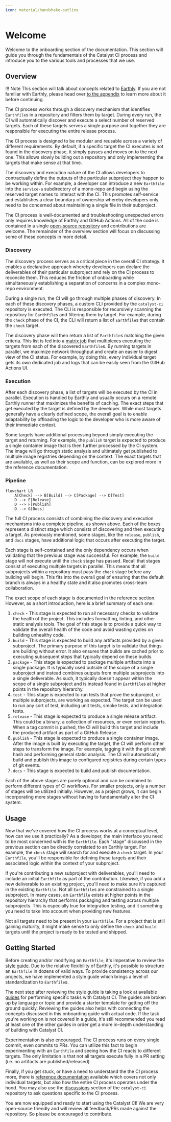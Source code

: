 ```yaml
---
icon: material/handshake-outline
---
```


# Welcome

Welcome to the onboarding section of the documentation.
This section will guide you through the fundamentals of the Catalyst CI process and introduce you to the various tools and processes
that we use.

## Overview

<!-- markdownlint-disable max-one-sentence-per-line -->
!!! Note
    This section will talk about concepts related to [Earthly](https://earthly.dev).
    If you are not familiar with Earthly, please head over [to the appendix](../appendix/earthly.md) to learn more about it before
    continuing.
<!-- markdownlint-enable max-one-sentence-per-line -->

The CI process works through a discovery mechanism that identifies `Earthfile`s in a repository and filters them by target.
During every run, the CI will automatically discover and execute a select number of reserved targets.
Each of these targets serves a single purpose and together they are responsible for executing the entire release process.

The CI process is designed to be modular and reusable across a variety of different requirements.
By default, if a specific target the CI executes is not found in the discovery phase, it simply passes and moves on to the next one.
This allows slowly building out a repository and only implementing the targets that make sense at that time.

The discovery and execution nature of the CI allows developers to contractually define the outputs of the particular subproject they
happen to be working within.
For example, a developer can introduce a new `Earthfile` into the `service-a` subdirectory of a mono-repo and begin using the
reserved target names to interact with the CI.
This promotes self-service and establishes a clear boundary of ownership whereby developers only need to be concerned about
maintaining a single file in their subproject.

The CI process is well-documented and troubleshooting unexpected errors only requires knowledge of Earthly and GitHub Actions.
All of the code is contained in a single [open-source repository](https://github.com/input-output-hk/catalyst-ci) and contributions
are welcome.
The remainder of the overview section will focus on discussing some of these concepts in more detail.

### Discovery

The discovery process serves as a critical piece in the overall CI strategy.
It enables a declarative approach whereby developers can declare the deliverables of their particular subproject and rely on the CI
process to reconcile them.
This reduces the friction of onboarding while simultaneously establishing a separation of concerns in a complex mono-repo
environment.

During a single run, the CI will go through multiple phases of discovery.
In each of these discovery phases, a custom CLI provided by the `catalyst-ci` repository is executed.
The CLI is responsible for recursively scanning the repository for `Earthfile`s and filtering them by target.
For example, during the `check` phase of the CI, the CLI will return a list of `Earthfile`s that contain the `check` target.

The discovery phase will then return a list of `Earthfile`s matching the given criteria.
This list is fed into a [matrix job](https://docs.github.com/en/actions/using-jobs/using-a-matrix-for-your-jobs) that multiplexes
executing the targets from each of the discovered `Earthfile`s.
By running targets in parallel, we maximize network throughput and create an easier to digest view of the CI status.
For example, by doing this, every individual target gets its own dedicated job and logs that can be easily seen from the GitHub
Actions UI.

### Execution

After each discovery phase, a list of targets will be executed by the CI in parallel.
Execution is handled by Earthly and usually occurs on a remote Earthly runner that maximizes the benefits of caching.
The exact steps that get executed by the target is defined by the developer.
While most targets generally have a clearly defined scope, the overall goal is to enable adaptability by offloading the logic to the
developer who is more aware of their immediate context.

Some targets have additional processing beyond simply executing the target and returning.
For example, the `publish` target is expected to produce a single container image that is then further processed by the CI system.
The image will go through static analysis and ultimately get published to multiple image registries depending on the context.
The exact targets that are available, as well as their scope and function, can be explored more in the reference documentation.

### Pipeline

```mermaid
flowchart LR
    A[Check] --> B[Build] --> C[Package] --> D[Test]
    D --> E[Release]
    D --> F[Publish]
    D --> G[Docs]
```

The full CI process consists of combining the discovery and execution mechanisms into a complete pipeline, as shown above.
Each of the boxes represent a distinct stage which consists of discovering and then executing a target.
As previously mentioned, some stages, like the `release`, `publish`, and `docs` stages, have additional logic that occurs after executing the
target.

Each stage is self-contained and the only dependency occurs when validating that the previous stage was successful.
For example, the `build` stage will not execute until the `check` stage has passed.
Recall that stages consist of executing multiple targets in parallel.
This means that all subprojects within a repository must pass the `check` stage before any building will begin.
This fits into the overall goal of ensuring that the default branch is always in a healthy state and it also promotes cross-team
collaboration.

The exact scope of each stage is documented in the reference section.
However, as a short introduction, here is a brief summary of each one:

1. `check` - This stage is expected to run all necessary checks to validate the health of the project.
   This includes formatting, linting, and other static analysis tools.
   The goal of this stage is to provide a quick way to validate the overall health of the code and avoid wasting cycles on building
   unhealthy code.
1. `build` - This stage is expected to build any artifacts provided by a given subproject.
   The primary purpose of this target is to validate that things are building without error.
   It also ensures that builds are cached prior to executing subsequent steps that typically depend on these builds.
1. `package` - This stage is expected to package multiple artifacts into a single package.
   It is typically used outside of the scope of a single subproject and instead combines outputs from multiple subprojects into a
   single deliverable.
   As such, it typically doesn't appear within the scope of a single subproject and is instead found in `Earthfile`s at higher
   points in the repository hierarchy.
1. `test` - This stage is expected to run tests that prove the subproject, or multiple subprojects, are working as expected.
   The target can be used to run any sort of test, including unit tests, smoke tests, and integration tests.
1. `release` - This stage is expected to produce a single release artifact.
   This could be a binary, a collection of resources, or even certain reports.
   When a tag commit is pushed, the CI will build this target and include the produced artifact as part of a GitHub Release.
1. `publish` - This stage is expected to produce a single container image.
   After the image is built by executing the target, the CI will perform other steps to transform the image.
   For example, tagging it with the git commit hash and performing general static analysis.
   The CI will automatically build and publish this image to configured registries during certain types of git events.
1. `docs` - This stage is expected to build and publish documentation.

Each of the above stages are purely optional and can be combined to perform different types of CI workflows.
For smaller projects, only a number of stages will be utilized initially.
However, as a project grows, it can begin incorporating more stages without having to fundamentally alter the CI system.

## Usage

Now that we've covered how the CI process works at a conceptual level, how can we use it practically?
As a developer, the main interface you need to be most concerned with is the `Earthfile`.
Each "stage" discussed in the previous section can be directly correlated to an Earthly target.
For example, the `check` stage will search for and execute a `check` target.
In your `Earthfile`, you'll be responsible for defining these targets and their associated logic within the context of your
subproject.

If you're contributing a new subproject with deliverables, you'll need to include an initial `Earthfile` as part of the
contribution.
Likewise, if you add a new deliverable to an existing project, you'll need to make sure it's captured in the existing `Earthfile`.
Not all `Earthfile`s are constrained to a single subproject.
In many cases, an `Earthfile` exists at higher points in the repository hierarchy that performs packaging and testing across
multiple subprojects.
This is especially true for integration testing, and it something you need to take into account when providing new features.

Not all targets need to be present in your `Earthfile`.
For a project that is still gaining maturity, it might make sense to only define the `check` and `build` targets until the project
is ready to be tested and shipped.

## Getting Started

Before creating and/or modifying an `Earthfile`, it's imperative to review the [style guide](../style/index.md).
Due to the relative flexibility of Earthly, it's possible to structure an `Earthfile` in dozens of valid ways.
To provide consistency across our projects, we have implemented a style guide which brings a level of standardization to
`Earthfile`s.

The next step after reviewing the style guide is taking a look at available [guides](../guides/index.md) for performing specific
tasks with Catalyst CI.
The guides are broken up by language or topic and provide a starter template for getting off the ground quickly.
Reviewing the guides also helps with connecting the concepts discussed in this onboarding guide with actual code.
If the task you're working on is not covered in a guide, it's still recommended you read at least one of the other guides in order
get a more in-depth understanding of building with Catalyst CI.

Experimentation is also encouraged.
The CI process runs on every single commit, even commits to PRs.
You can utilize this fact to begin experimenting with an `Earthfile` and seeing how the CI reacts to different targets.
The only limitation is that not all targets execute fully in a PR setting (i.e. no artifacts are published/released).

Finally, if you get stuck, or have a need to understand the the CI process more, there is
[reference documentation](../reference/index.md) available which covers not only individual targets, but also how the entire CI
process operates under the hood.
You may also use the [discussions](https://github.com/input-output-hk/catalyst-ci/discussions/landing) section of the `catalyst-ci`
repository to ask questions specific to the CI process.

You are now equipped and ready to start using the Catalyst CI!
We are very open-source friendly and will review all feedback/PRs made against the repository.
So please be encouraged to contribute.

